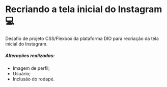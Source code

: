 # Recriando a tela inicial do Instagram :computer: 

Desafio de projeto CSS/Flexbox da plataforma DIO para recriação da tela inicial do Instagram.

##### Alterações realizadas:

- Imagem de perfil;
- Usuário;
- Inclusão do rodapé.

## 
